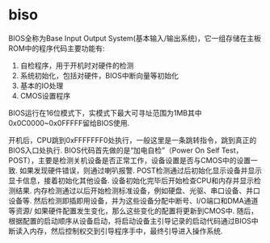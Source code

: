 # biso
BIOS全称为Base Input Output System(基本输入/输出系统)，它一组存储在主板ROM中的程序代码主要功能有:
1. 自检程序，用于开机时对硬件的检测
1. 系统初始化，包括对硬件，BIOS中断向量等初始化
1. 基本的IO处理
1. CMOS设置程序

BIOS运行在16位模式下，实模式下最大可寻址范围为1MB其中0x0C0000~0x0FFFFF留给BIOS使用.

开机后，CPU跳到0xFFFFFFF0处执行，一般这里是一条跳转指令，跳到真正的BIOS入口处执行. BIOS代码首先做的是“加电自检”（Power On Self Test，POST），主要是检测关机设备是否正常工作，设备设置是否与CMOS中的设置一致. 如果发现硬件错误，则通过喇叭报警. POST检测通过后初始化显示设备并显示显卡信息，接着初始化其他设备. 设备初始化完毕后开始检查CPU和内存并显示检测结果. 内存检测通过以后开始检测标准设备，例如硬盘、光驱、串口设备、并口设备等. 然后检测即插即用设备，并为这些设备分配中断号、I/O端口和DMA通道等资源/ 如果硬件配置发生变化，那么这些变化的配置将更新到CMOS中. 随后，根据配置的启动顺序从设备启动，将启动设备主引导记录的启动代码通过BIOS中断读入内存，然后控制权交到引导程序手中，最终引导进入操作系统.